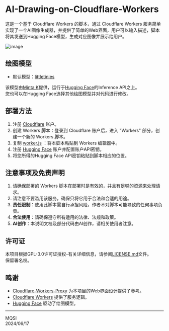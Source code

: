 # AI-Drawing-on-Cloudflare-Workers  

这是一个基于 Cloudflare Workers 的脚本，通过 Cloudflare Workers 服务简单实现了一个AI图像生成器，并提供了简单的Web界面，用户可以输入描述，脚本将其发送到Hugging Face模型，生成对应图像并展示给用户。  

![image](https://github.com/X-MQSI/AI-Drawing-on-Cloudflare-Workers/assets/118874898/0bc352f5-9381-4583-aad4-b8eeb5e77a01)  

## 绘图模型  

- 默认模型：[littletinies](https://huggingface.co/alvdansen/littletinies)  

该模型由[Minta K](https://huggingface.co/alvdansen/activity/likes)提供，运行于[Hugging Face](https://huggingface.co/)的Inference API之上。  
您也可以在Hugging Face选择其他绘图模型并对代码进行修改。  

## 部署方法  

1. 注册 [Cloudflare](https://www.cloudflare.com/) 账户。 
2. 创建 Workers 脚本：登录到 Cloudflare 账户后，进入 "Workers" 部分，创建一个新的 Workers 脚本。  
3. 复制 [worker.js](worker.js) ：将本脚本粘贴到 Workers 编辑器中。  
4. 注册 [Hugging Face](https://huggingface.co/) 账户并配置账户API密钥。   
5. 将您所得的Hugging Face API密钥粘贴到脚本相应的位置。   

## 注意事项及免责声明  

1. 请确保部署的 Workers 脚本在部署时是有效的，并且有足够的资源来处理请求。  
2. 请注意不要滥用该服务，确保只将它用于合法和合适的用途。  
3. **责任限制**：使用此脚本需自行承担风险，作者不对脚本可能导致的任何事项负责。  
4. **合法使用**：请确保遵守所有适用的法律、法规和政策。   
5. **AI创作**：本说明文档及部分代码由AI创作，请相关使用者注意。  

## 许可证

本项目根据GPL-3.0许可证授权-有关详细信息，请参阅[LICENSE.md](LICENSE.md)文件。  
保留署名权。  

## 鸣谢  

- [Cloudflare-Workers-Proxy](https://github.com/ymyuuu/Cloudflare-Workers-Proxy/) 为本项目的Web界面设计提供了参考。  
- [Cloudflare Workers](https://cloudflare.com/) 提供了服务逻辑。  
- [Hugging Face](https://huggingface.co/) 驱动了绘图模型。

**********
MQSI  
2024/06/17
